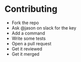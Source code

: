 # Contributing

- Fork the repo
- Ask @jason on slack for the key
- Add a command
- Write some tests
- Open a pull request
- Get it reviewed
- Get it merged

